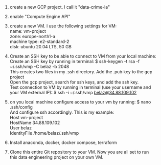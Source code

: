 1. create a new GCP project. I call it "data-crime-la"  
2. enable "Compute Engine API"  
3. create a new VM. I use the following settings for VM:  
   name: vm-project  
   zone: europe-north1-a  
   machine type: e2-standard-2  
   disk: ubuntu 20.04 LTS, 50 GB  
4. Create an SSH key to be able to connect to VM from your local machine:  
   Create an SSH key by running in terminal: $ ssh-keygen -t rsa -f ~/.ssh/vmp -C belaz -b 2048  
   This creates two files in my .ssh directory. Add the .pub key to the gcp project  
   Open the gcp project, search for ssh keys, and add the ssh key.  
   Test connection to VM by running in terminal (use your username and your VM external IP): $ ssh -i ~/.ssh/vmp belaz@34.88.109.102  
   
5. on you local machine configure access to your vm by running: $ nano .ssh/config  
   And configure ssh accordingly. This is my example:  
   Host vm-project  
    HostName 34.88.109.102  
    User belaz  
    IdentityFile /home/belaz/.ssh/vmp  

6. Install anaconda, docker, docker compose, terraform  
7. Clone this entire Git repository to your VM. Now you are all set to run this data engineering project on your own VM.
